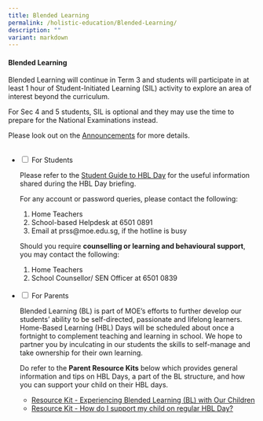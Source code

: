 ```yaml
---
title: Blended Learning
permalink: /holistic-education/Blended-Learning/
description: ""
variant: markdown
---
```

#### **Blended Learning**

Blended Learning will continue in Term 3 and students will participate in at least 1 hour of Student-Initiated Learning (SIL) activity to explore an area of interest beyond the curriculum.

For Sec 4 and 5 students, SIL is optional and they may use the time to prepare for the National Examinations instead. 

Please look out on the [Announcements](/Announcements/) for more details.
<br><br>
<ul class="jekyllcodex_accordion">
	
<li><input type="checkbox" id="accordion1">  
<label for="accordion1">For Students</label><div>  
<p>Please refer to the <a href="/files/Student%20Guide%20to%20BL%20Day_v2%20(1).pdf">Student Guide to HBL Day</a> for the useful information shared during the HBL Day briefing. 
	
For any account or password queries, please contact the following:</p>
<ol type="1">
  <li>Home Teachers</li>
  <li>School-based Helpdesk at&nbsp;6501 0891</li>
  <li>Email at prss@moe.edu.sg,  if the hotline is busy</li>
</ol>  
	<p>Should you require <b>counselling or learning and behavioural support</b>, you may contact the following: </p>
<ol type="1">
	<li>Home Teachers</li>
	<li>School Counsellor/ SEN Officer at 6501 0839</li>
 <br>
</ol></div></li>  
  
<li><input type="checkbox" id="accordion2">  
<label for="accordion2">For Parents</label><div>  
<p> Blended Learning (BL) is part of MOE’s efforts to further develop our students’ ability to be self-directed, passionate and lifelong learners. Home-Based Learning (HBL) Days will be scheduled about once a fortnight to complement teaching and learning in school. We hope to partner you by inculcating in our students the skills to self-manage and take ownership for their own learning.</p>

<p>Do refer to the <b>Parent Resource Kits</b> below which provides general information and tips on HBL Days, a part of the BL structure, and how you can support your child on their HBL days.</p>
<p>
</p><ul>
	<li><a href="/files/Resource%20Kit%20-%20Experiencing%20Blended%20Learning%20BL%20with%20Our%20Children%20(1).pdf">Resource Kit - Experiencing Blended Learning (BL) with Our Children</a>
</li>
	<li><a href="/files/How%20do%20I%20support%20my%20child%20on%20regular%20HBL%20Day_final%20PRSS%20(1).pdf">Resource Kit - How do I support my child on regular HBL Day?</a>
</li>
</ul><p></p></div></li></ul>